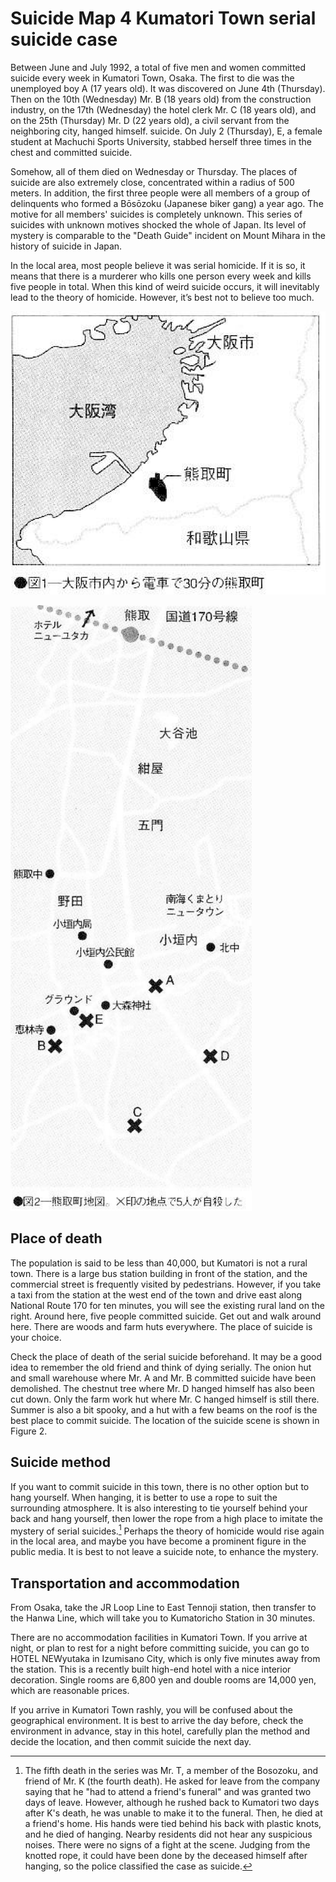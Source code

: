 
# Suicide Map 4 Kumatori Town serial suicide case

Between June and July 1992, a total of five men and women committed suicide every week in Kumatori Town, Osaka. The first to die was the unemployed boy A (17 years old). It was discovered on June 4th (Thursday). Then on the 10th (Wednesday) Mr. B (18 years old) from the construction industry, on the 17th (Wednesday) the hotel clerk Mr. C (18 years old), and on the 25th (Thursday) Mr. D (22 years old), a civil servant from the neighboring city, hanged himself. suicide. On July 2 (Thursday), E, ​​a female student at Machuchi Sports University, stabbed herself three times in the chest and committed suicide.

Somehow, all of them died on Wednesday or Thursday. The places of suicide are also extremely close, concentrated within a radius of 500 meters. In addition, the first three people were all members of a group of delinquents who formed a Bōsōzoku (Japanese biker gang) a year ago. The motive for all members' suicides is completely unknown. This series of suicides with unknown motives shocked the whole of Japan. Its level of mystery is comparable to the "Death Guide" incident on Mount Mihara in the history of suicide in Japan.

In the local area, most people believe it was serial homicide. If it is so, it means that there is a murderer who kills one person every week and kills five people in total. When this kind of weird suicide occurs, it will inevitably lead to the theory of homicide. However, it’s best not to believe too much.

![Figure 1: Kumatori Town is 30 minutes away from the inner city of Osaka by train.](img/map_4_1.png)

![Figure 2: Kumatori Town. The X's mark the spots where the first five suicides happened.](img/map_4_2.png)

## Place of death

The population is said to be less than 40,000, but Kumatori is not a rural town. There is a large bus station building in front of the station, and the commercial street is frequently visited by pedestrians. However, if you take a taxi from the station at the west end of the town and drive east along National Route 170 for ten minutes, you will see the existing rural land on the right. Around here, five people committed suicide. Get out and walk around here. There are woods and farm huts everywhere. The place of suicide is your choice.

Check the place of death of the serial suicide beforehand. It may be a good idea to remember the old friend and think of dying serially. The onion hut and small warehouse where Mr. A and Mr. B committed suicide have been demolished. The chestnut tree where Mr. D hanged himself has also been cut down. Only the farm work hut where Mr. C hanged himself is still there. Summer is also a bit spooky, and a hut with a few beams on the roof is the best place to commit suicide. The location of the suicide scene is shown in Figure 2.

## Suicide method

If you want to commit suicide in this town, there is no other option but to hang yourself. When hanging, it is better to use a rope to suit the surrounding atmosphere. It is also interesting to tie yourself behind your back and hang yourself, then lower the rope from a high place to imitate the mystery of serial suicides.[^kumatori-tie-behind] Perhaps the theory of homicide would rise again in the local area, and maybe you have become a prominent figure in the public media. It is best to not leave a suicide note, to enhance the mystery.

[^kumatori-tie-behind]: The fifth death in the series was Mr. T, a member of the Bosozoku, and friend of Mr. K (the fourth death). He asked for leave from the company saying that he "had to attend a friend's funeral" and was granted two days of leave. However, although he rushed back to Kumatori two days after K's death, he was unable to make it to the funeral. Then, he died at a friend's home. His hands were tied behind his back with plastic knots, and he died of hanging. Nearby residents did not hear any suspicious noises. There were no signs of a fight at the scene. Judging from the knotted rope, it could have been done by the deceased himself after hanging, so the police classified the case as suicide.


## Transportation and accommodation

From Osaka, take the JR Loop Line to East Tennoji station, then transfer to the Hanwa Line, which will take you to Kumatoricho Station in 30 minutes.

There are no accommodation facilities in Kumatori Town. If you arrive at night, or plan to rest for a night before committing suicide, you can go to HOTEL NEWyutaka in Izumisano City, which is only five minutes away from the station. This is a recently built high-end hotel with a nice interior decoration. Single rooms are 6,800 yen and double rooms are 14,000 yen, which are reasonable prices.

If you arrive in Kumatori Town rashly, you will be confused about the geographical environment. It is best to arrive the day before, check the environment in advance, stay in this hotel, carefully plan the method and decide the location, and then commit suicide the next day.
